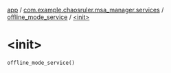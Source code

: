 [app](../../index.md) / [com.example.chaosruler.msa_manager.services](../index.md) / [offline_mode_service](index.md) / [&lt;init&gt;](.)

# &lt;init&gt;

`offline_mode_service()`